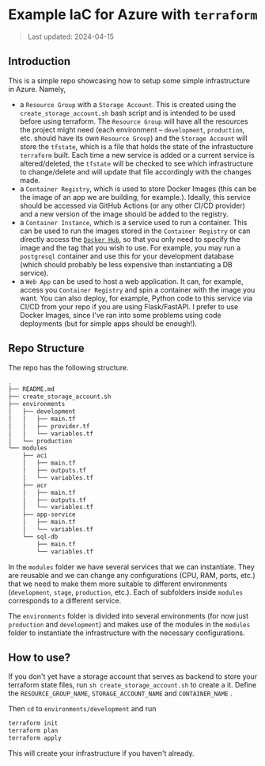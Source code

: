 # Example IaC for Azure with `terraform`

> Last updated: 2024-04-15

## Introduction

This is a simple repo showcasing how to setup some simple infrastructure in Azure. Namely,
- a `Resource Group` with a `Storage Account`. This is created using the `create_storage_account.sh` bash script and is intended to be used before using terraform. The `Resource Group` will have all the resources the project might need (each environment – `development`, `production`, etc. should have its own `Resource Group`) and the `Storage Account` will store the `tfstate`, which is a file that holds the state of the infrastucture `terraform` built. Each time a new service is added or a current service is altered/deleted, the `tfstate` will be checked to see which infrastructure to change/delete and will update that file accordingly with the changes made.
- a `Container Registry`, which is used to store Docker Images (this can be the image of an app we are building, for example.). Ideally, this service should be accessed via GitHub Actions (or any other CI/CD provider) and a new version of the image should be added to the registry.
- a `Container Instance`, which is a service used to run a container. This can be used to run the images stored in the `Container Registry` or can directly access the [`Docker Hub`](https://hub.docker.com/), so that you only need to specify the image and the tag that you wish to use. For example, you may run a `postgresql` container and use this for your development database (which should probably be less expensive than instantiating a DB service).
- a `Web App` can be used to host a web application. It can, for example, access you `Container Registry` and spin a container with the image you want. You can also deploy, for example, Python code to this service via CI/CD from your repo if you are using Flask/FastAPI. I prefer to use Docker Images, since I've ran into some problems using code deployments (but for simple apps should be enough!).

## Repo Structure

The repo has the following structure.

```bash
.
├── README.md
├── create_storage_account.sh
├── environments
│   ├── development
│   │   ├── main.tf
│   │   ├── provider.tf
│   │   └── variables.tf
│   └── production
└── modules
    ├── aci
    │   ├── main.tf
    │   ├── outputs.tf
    │   └── variables.tf
    ├── acr
    │   ├── main.tf
    │   ├── outputs.tf
    │   └── variables.tf
    ├── app-service
    │   ├── main.tf
    │   └── variables.tf
    └── sql-db
        ├── main.tf
        └── variables.tf
```

In the `modules` folder we have several services that we can instantiate. They are reusable and we can change any configurations (CPU, RAM, ports, etc.) that we need to make them more suitable to different environments (`development`, `stage`, `production`, etc.). Each of subfolders inside `modules` corresponds to a different service.

The `environments` folder is divided into several environments (for now just `production` and `development`) and makes use of the modules in the `modules` folder to instantiate the infrastructure with the necessary configurations.

## How to use?

If you don't yet have a storage account that serves as backend to store your terraform state files, run `sh create_storage_account.sh` to create a it. Define the `RESOURCE_GROUP_NAME`, `STORAGE_ACCOUNT_NAME` and `CONTAINER_NAME` .

Then `cd` to `environments/development` and run
```bash
terraform init
terraform plan
terraform apply
```

This will create your infrastructure if you haven't already.
